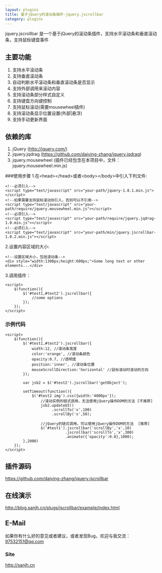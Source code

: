 ```yaml
---
layout: plugins
title: 基于jQuery的滚动条插件-jquery.jscrollbar
category: plugins
---
```


jquery.jscrollbar 是一个基于jQuery的滚动条插件，支持水平滚动条和垂直滚动条，支持鼠标键盘事件

## 主要功能
1. 支持水平滚动条
2. 支持垂直滚动条
3. 自动判断水平滚动条和垂直滚动条是否显示
4. 支持外部调用来滚动内容
5. 支持滚动条部分样式自定义
6. 支持键盘方向键控制
7. 支持鼠标滚动(需要mousewheel插件)
8. 支持滚动条显示位置设置(外部|悬浮)
9. 支持手动更新界面

## 依赖的库
1. jQuery (http://jquery.com/)
2. jquery.jqdrag (https://github.com/daiying-zhang/jquery.jqdrag)
3. jquery.mousewheel (插件已经包含在本项目中，文件：jquery.mousewheel.min.js)

###使用步骤
1.在&lt;head&gt;&lt;/head&gt;或者&lt;body&gt;&lt;/body&gt;中引入下列文件:

    <!--必须引入-->
    <script type="text/javascript" src="your-path/jquery-1.8.1.min.js"></script>
    <!--如果需要支持鼠标滚动则引入，否则可以不引用-->
    <script type="text/javascript" src="your-path/require/jquery.mousewheel.min.js"></script>
    <!--必须引入-->
    <script type="text/javascript" src="your-path/require/jquery.jqdrag-1.0.min.js"></script>
    <!--必须引入-->
    <script type="text/javascript" src="your-path/min/jquery.jscrollbar-1.0.2.min.js"></script>

2.设置内容区域的大小:

    <!--设置区域大小，包括滚动条-->
    <div style="width:1300px;height:600px;">Some long text or other elements...</div>

3.调用插件：
    
    <script>
        $(function(){
            $('#test1,#test2').jscrollbar({
                //some options
            });
        });
    </script>
    
### 示例代码
    <script>
        $(function(){
            $('#test1,#test2').jscrollbar({
                width:12, //滚动条宽度
                color:'orange', //滚动条颜色
                opacity:0.7, //透明度
                position:'inner', //滚动条位置
                mouseScrollDirection:'horizontal' //鼠标滚动时滚动的方向
            });
    
            var jsb2 = $('#test2').jscrollbar('getObject');
    
            setTimeout(function(){
                $('#test2 img').css({width:'4000px'});
                    //滚动实例的链式调用，无法使用jQuery操作DOM的方法 [不推荐]
                    jsb2.updateUI()
                         .scrollTo('x',100)
                         .scrollBy('x',50);
    
                    //jQuery的链式调用，可以使用jQuery操作DOM的方法  [推荐]
                    $('#test1').jscrollbar('scrollBy','x',10)
                               .jscrollbar('scrollTo','x',300)
                               .animate({'opacity':0.8},1000);
            },2000)
        });
    </script>

## 插件源码

<https://github.com/daiying-zhang/jquery.jscrollbar>

## 在线演示

<http://blog.sanjh.cn/plugs/jscrollbar/example/index.html>

## E-Mail

如果你有什么好的意见或者建议，或者发现Bug，欢迎与我交流：
97532151@qq.com

### Site

http://sanjh.cn
